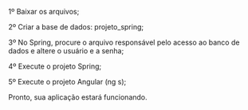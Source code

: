 1º Baixar os arquivos;

2º Criar a base de dados: projeto_spring;

3º No Spring, procure o arquivo responsável pelo acesso ao banco de dados e altere o usuário e a senha;

4º Execute o projeto Spring;

5º Execute o projeto Angular (ng s);

Pronto, sua aplicação estará funcionando.
